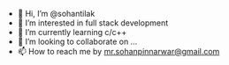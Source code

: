 - 👋 Hi, I’m @sohantilak
- 👀 I’m interested in full stack development
- 🌱 I’m currently learning c/c++
- 💞️ I’m looking to collaborate on ...
- 📫 How to reach me by mr.sohanpinnarwar@gmail.com

<!---
sohantilak/sohantilak is a ✨ special ✨ repository because its `README.md` (this file) appears on your GitHub profile.
You can click the Preview link to take a look at your changes.
--->
